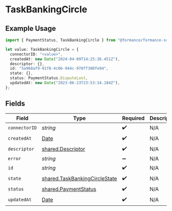# TaskBankingCircle

## Example Usage

```typescript
import { PaymentStatus, TaskBankingCircle } from "@formance/formance-sdk/sdk/models/shared";

let value: TaskBankingCircle = {
  connectorID: "<value>",
  createdAt: new Date("2024-04-09T14:25:36.451Z"),
  descriptor: {},
  id: "5a968af9-91f8-4c06-944c-970ff308fe94",
  state: {},
  status: PaymentStatus.DisputeLost,
  updatedAt: new Date("2023-06-23T23:53:14.184Z"),
};
```

## Fields

| Field                                                                                         | Type                                                                                          | Required                                                                                      | Description                                                                                   |
| --------------------------------------------------------------------------------------------- | --------------------------------------------------------------------------------------------- | --------------------------------------------------------------------------------------------- | --------------------------------------------------------------------------------------------- |
| `connectorID`                                                                                 | *string*                                                                                      | :heavy_check_mark:                                                                            | N/A                                                                                           |
| `createdAt`                                                                                   | [Date](https://developer.mozilla.org/en-US/docs/Web/JavaScript/Reference/Global_Objects/Date) | :heavy_check_mark:                                                                            | N/A                                                                                           |
| `descriptor`                                                                                  | [shared.Descriptor](../../../sdk/models/shared/descriptor.md)                                 | :heavy_check_mark:                                                                            | N/A                                                                                           |
| `error`                                                                                       | *string*                                                                                      | :heavy_minus_sign:                                                                            | N/A                                                                                           |
| `id`                                                                                          | *string*                                                                                      | :heavy_check_mark:                                                                            | N/A                                                                                           |
| `state`                                                                                       | [shared.TaskBankingCircleState](../../../sdk/models/shared/taskbankingcirclestate.md)         | :heavy_check_mark:                                                                            | N/A                                                                                           |
| `status`                                                                                      | [shared.PaymentStatus](../../../sdk/models/shared/paymentstatus.md)                           | :heavy_check_mark:                                                                            | N/A                                                                                           |
| `updatedAt`                                                                                   | [Date](https://developer.mozilla.org/en-US/docs/Web/JavaScript/Reference/Global_Objects/Date) | :heavy_check_mark:                                                                            | N/A                                                                                           |